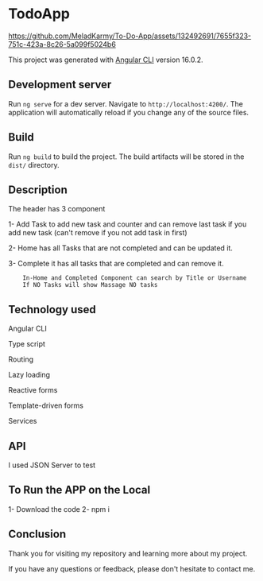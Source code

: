 # TodoApp


https://github.com/MeladKarmy/To-Do-App/assets/132492691/7655f323-751c-423a-8c26-5a099f5024b6


This project was generated with [Angular CLI](https://github.com/angular/angular-cli) version 16.0.2.

## Development server

Run `ng serve` for a dev server. Navigate to `http://localhost:4200/`. The application will automatically reload if you change any of the source files.

## Build

Run `ng build` to build the project. The build artifacts will be stored in the `dist/` directory.

## Description

The header has 3 component 

1- Add Task to add new task and counter and can remove last task if you add new task (can't remove if you not add task in first)

2- Home has all Tasks that are not completed and can be updated it.

3- Complete it has all tasks that are completed and can remove it.

        In-Home and Completed Component can search by Title or Username
        If NO Tasks will show Massage NO tasks

## Technology used

Angular CLI

Type script

Routing

Lazy loading

Reactive forms

Template-driven forms

Services

## API

I used JSON Server to test

## To Run the APP on the Local

 1- Download the code
 2- npm i


 ## Conclusion

 Thank you for visiting my repository and learning more about my project.

If you have any questions or feedback, please don't hesitate to contact me. 
